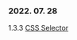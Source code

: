 ### 2022. 07. 28
1.3.3 [CSS Selector](https://www.boostcourse.org/web316/lecture/16676?isDesc=false)
